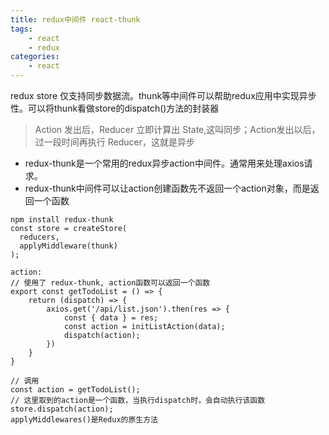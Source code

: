 ```yaml
---
title: redux中间件 react-thunk
tags: 
    - react
    - redux
categories: 
    - react
---
```

redux store 仅支持同步数据流。thunk等中间件可以帮助redux应用中实现异步性。可以将thunk看做store的dispatch()方法的封装器

> Action 发出后，Reducer 立即计算出 State,这叫同步；Action发出以后，过一段时间再执行 Reducer，这就是异步

- redux-thunk是一个常用的redux异步action中间件。通常用来处理axios请求。
- redux-thunk中间件可以让action创建函数先不返回一个action对象，而是返回一个函数

```
npm install redux-thunk
const store = createStore(
  reducers,
  applyMiddleware(thunk)
);

action:
// 使用了 redux-thunk, action函数可以返回一个函数
export const getTodoList = () => {
    return (dispatch) => {
        axios.get('/api/list.json').then(res => {
            const { data } = res;
            const action = initListAction(data);
            dispatch(action);
        })
    }
}

// 调用
const action = getTodoList();
// 这里取到的action是一个函数，当执行dispatch时，会自动执行该函数
store.dispatch(action);
applyMiddlewares()是Redux的原生方法
```